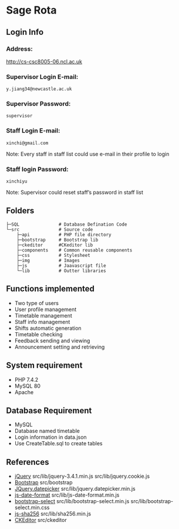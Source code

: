 # Sage Rota

## Login Info

### Address:
http://cs-csc8005-06.ncl.ac.uk
### Supervisor Login E-mail:
    y.jiang34@newcastle.ac.uk
### Supervisor Password:
    supervisor
### Staff Login E-mail:
    xinchi@gmail.com
Note: Every staff in staff list could use e-mail in their profile to login
### Staff login Password:
    xinchiyu
Note: Supervisor could reset staff’s password in staff list

## Folders

    ├─SQL               # Database Defination Code
    └─src               # Source code
        ├─api           # PHP file directory
        ├─bootstrap     # Bootstrap lib
        ├─ckeditor      #CKeditor lib
        ├─components    # Common reusable components
        ├─css           # Stylesheet
        ├─img           # Images
        ├─js            # Jaavascript file
        └─lib           # Outter libraries

## Functions implemented

- Two type of users
- User profile management
- Timetable management
- Staff info management
- Shifts automatic generation
- Timetable checking
- Feedback sending and viewing
- Announcement setting and retrieving

## System requirement

- PHP 7.4.2
- MySQL 80
- Apache

## Database Requirement

- MySQL
- Database named timetable
- Login information in data.json
- Use CreateTable.sql to create tables

## References

- [jQuery](https://jquery.com/) src/lib/jquery-3.4.1.min.js src/lib/jquery.cookie.js
- [Bootstrap](https://getbootstrap.com) src/bootstrap
- [JQuery.datepicker](https://github.com/gregzhang616/jquery-datepicker) src/lib/jquery.datepicker.min.js
- [js-date-format](https://github.com/UziTech/js-date-format) src/lib/js-date-format.min.js
- [bootstrap-select](https://github.com/snapappointments/bootstrap-select/) src/lib/bootstrap-select.min.js src/lib/bootstrap-select.min.css
- [js-sha256](https://github.com/emn178/js-sha256) src/lib/sha256.min.js
- [CKEditor](https://github.com/ckeditor/ckeditor4) src/ckeditor
